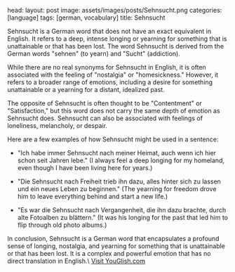 head:
  layout: post
image: assets/images/posts/Sehnsucht.png
  categories: [language]
  tags: [german, vocabulary]
title: Sehnsucht

Sehnsucht is a German word that does not have an exact equivalent in English. It refers to a deep, intense longing or yearning for something that is unattainable or that has been lost. The word Sehnsucht is derived from the German words "sehnen" (to yearn) and "Sucht" (addiction). 

While there are no real synonyms for Sehnsucht in English, it is often associated with the feeling of "nostalgia" or "homesickness." However, it refers to a broader range of emotions, including a desire for something unattainable or a yearning for a distant, idealized past. 

The opposite of Sehnsucht is often thought to be "Contentment" or "Satisfaction," but this word does not carry the same depth of emotion as Sehnsucht does. Sehnsucht can also be associated with feelings of loneliness, melancholy, or despair.

Here are a few examples of how Sehnsucht might be used in a sentence:

- "Ich habe immer Sehnsucht nach meiner Heimat, auch wenn ich hier schon seit Jahren lebe." (I always feel a deep longing for my homeland, even though I have been living here for years.)

- "Die Sehnsucht nach Freiheit trieb ihn dazu, alles hinter sich zu lassen und ein neues Leben zu beginnen." (The yearning for freedom drove him to leave everything behind and start a new life.)

- "Es war die Sehnsucht nach Vergangenheit, die ihn dazu brachte, durch alte Fotoalben zu blättern." (It was his longing for the past that led him to flip through old photo albums.)

In conclusion, Sehnsucht is a German word that encapsulates a profound sense of longing, nostalgia, and yearning for something that is unattainable or that has been lost. It is a complex and powerful emotion that has no direct translation in English.\ <a id="yg-widget-0" class="youglish-widget" data-query="Sehnsucht" data-lang="german" data-components="8412" data-auto-start="0" data-bkg-color="theme_light" data-title="How%20to%20pronounce%20Sehnsucht%20in%20German"  rel="nofollow" href="https://youglish.com">Visit YouGlish.com</a><script async src="https://youglish.com/public/emb/widget.js" charset="utf-8"></script>